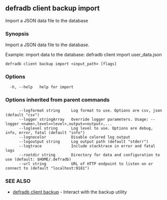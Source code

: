## defradb client backup import

Import a JSON data file to the database

### Synopsis

Import a JSON data file to the database.

Example: import data to the database:
  defradb client import user_data.json

```
defradb client backup import <input_path> [flags]
```

### Options

```
  -h, --help   help for import
```

### Options inherited from parent commands

```
      --logformat string     Log format to use. Options are csv, json (default "csv")
      --logger stringArray   Override logger parameters. Usage: --logger <name>,level=<level>,output=<output>,...
      --loglevel string      Log level to use. Options are debug, info, error, fatal (default "info")
      --lognocolor           Disable colored log output
      --logoutput string     Log output path (default "stderr")
      --logtrace             Include stacktrace in error and fatal logs
      --rootdir string       Directory for data and configuration to use (default: $HOME/.defradb)
      --url string           URL of HTTP endpoint to listen on or connect to (default "localhost:9181")
```

### SEE ALSO

* [defradb client backup](defradb_client_backup.md)	 - Interact with the backup utility

